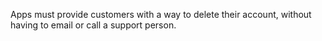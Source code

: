 Apps must provide customers with a way to delete their account, without having to email or call a support person.
